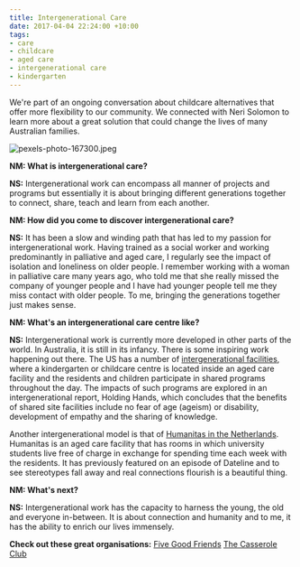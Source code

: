 ```yaml
---
title: Intergenerational Care
date: 2017-04-04 22:24:00 +10:00
tags:
- care
- childcare
- aged care
- intergenerational care
- kindergarten
---
```


We're part of an ongoing conversation about childcare alternatives that offer more flexibility to our community. We connected with Neri Solomon to learn more about a great solution that could change the lives of many Australian families.

![pexels-photo-167300.jpeg](/uploads/pexels-photo-167300.jpeg)


**NM: What is intergenerational care?**


**NS:** Intergenerational work can encompass all manner of projects and programs but essentially it is about bringing different generations together to connect, share, teach and learn from each another.


**NM: How did you come to discover intergenerational care?**


**NS:** It has been a slow and winding path that has led to my passion for intergenerational work. Having trained as a social worker and working predominantly in palliative and aged care, I regularly see the impact of isolation and loneliness on older people. I remember working with a woman in palliative care many years ago, who told me that she really missed the company of younger people and I have had younger people tell me they miss contact with older people. To me, bringing the generations together just makes sense.


**NM: What's an intergenerational care centre like?**


**NS:** Intergenerational work is currently more developed in other parts of the world. In Australia, it is still in its infancy. There is some inspiring work happening out there. The US has a number of [intergenerational facilities](https://www.youtube.com/watch?v=6K3H2VqQKcc), where a kindergarten or childcare centre is located inside an aged care facility and the residents and children participate in shared programs throughout the day. The impacts of such programs are explored in an intergenerational report, Holding Hands, which concludes that the benefits of shared site facilities include no fear of age (ageism) or disability, development of empathy and the sharing of knowledge.

Another intergenerational model is that of [Humanitas in the Netherlands](http://www.sbs.com.au/news/dateline/story/my-93-year-old-flatmate). Humanitas is an aged care facility that has rooms in which university students live free of charge in exchange for spending time each week with the residents. It has previously featured on an episode of Dateline and to see stereotypes fall away and real connections flourish is a beautiful thing.


**NM: What's next?**


**NS:** Intergenerational work has the capacity to harness the young, the old and everyone in-between. It is about connection and humanity and to me, it has the ability to enrich our lives immensely.


**Check out these great organisations:**
[Five Good Friends](https://www.fivegoodfriends.com.au/)
[The Casserole Club](https://www.casseroleclub.com)